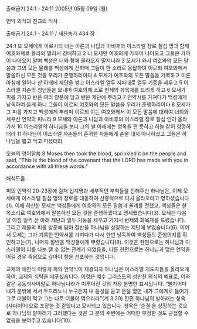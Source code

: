 출애굽기 24:1 - 24:11 
2005년 05월 09일 (월)

언약 의식과 친교의 식사



출애굽기 24:1 - 24:11 / 새찬송가 434 장


24:1 또 모세에게 이르시되 너는 아론과 나답과 아비후와 이스라엘 장로 칠십 명과 함께 여호와께로 올라와 멀리서 경배하고 2 너 모세만 여호와께 가까이 나아오고 그들은 가까이 나아오지 말며 백성은 너와 함께 올라오지 말지니라 3 모세가 와서 여호와의 모든 말씀과 그의 모든 율례를 백성에게 전하매 그들이 한 소리로 응답하여 이르되 여호와께서 말씀하신 모든 것을 우리가 준행하리이다 4 모세가 여호와의 모든 말씀을 기록하고 이른 아침에 일어나 산 아래에 제단을 쌓고 이스라엘 열두 지파대로 열두 기둥을 세우고 5 이스라엘 자손의 청년들을 보내어 여호와께 소로 번제와 화목제를 드리게 하고 6 모세가 피를 가지고 반은 여러 양푼에 담고 반은 제단에 뿌리고 7 언약서를 가져다가 백성에게 낭독하여 듣게 하니 그들이 이르되 여호와의 모든 말씀을 우리가 준행하리이다 8 모세가 그 피를 가지고 백성에게 뿌리며 이르되 이는 여호와께서 이 모든 말씀에 대하여 너희와 세우신 언약의 피니라 9 모세와 아론과 나답과 아비후와 이스라엘 장로 칠십 인이 올라가서 10 이스라엘의 하나님을 보니 그의 발 아래에는 청옥을 편 듯하고 하늘 같이 청명하더라 11 하나님이 이스라엘 자손들의 존귀한 자들에게 손을 대지 아니하셨고 그들은 하나님을 뵙고 먹고 마셨더라 

오늘의 영어말씀 
8 Moses then took the blood, sprinkled it on the people and said, “This is the blood of the covenant that the LORD has made with you in accordance with all these words.”

해석도움





피의 언약식 
20-23장에 걸쳐 십계명과 세부적인 부칙들을 전해주신 하나님은, 이제 모세에게 이스라엘 칠십 명의 장로를 대동하여 산중턱으로 다시 올라오라고 명하셨습니다(1). 이에 하산한 모세는 백성들에게 여호와의 모든 말씀과 율례를 전했고, 백성들은 한목소리로 여호와께서 말씀하신 모든 것을 준행하겠다고 맹세했습니다(3). 모세는 다음날 아침 일찍 산 아래 제단과 열두 기둥을 세우고 거기서 번제와 화목제를 드렸습니다. 그리고 제물의 피를 양푼에 담아 절반을 하나님을 상징하는 제단에 부었습니다(6). 이어서 모세는 그가 기록한 언약서를 가져다가 다시 한번 낭독하여 백성들의 준행의지를 확인하고는(7), 나머지 절반을 백성들에게 뿌렸습니다(8). 이것은 한편으로는 하나님과 이스라엘이 피를 나눈 뗄 수 없는 관계가 되었음을, 다른 한편으로는 하나님과 맺은 언약을 어길 경우 죽음으로 갚아야 함을 선포하는 것입니다. 

교제의 애찬식 
이렇게 피의 언약식이 체결되자 하나님은 이스라엘 지도자들을 올라오게 하여, 교제의 식탁을 베푸셨습니다. 이것은 예수 그리스도의 성만찬 의식의 예표로, 이와 같은 공동식사야말로 하나님나라가 이루어진 것의 가장 분명한 표시입니다. “볼지어다 내가 문밖에 서서 두드리노니 누구든지 내 음성을 듣고 문을 열면 내가 그에게로 들어가 그로 더불어 먹고 그는 나로 더불어 먹으리라”(계 3:20) 한편 하나님의 발아래는 청옥(사파이어)으로 포장한 것 같았다고 묘사되고 있습니다. 청옥은 ‘순결’을 상징하는 것으로 하나님의 발아래가 그러했다는 것은 그 분의 주변에는 어떠한 부정한 것도 근접할 수 없음을 보여주고 있습니다(10).